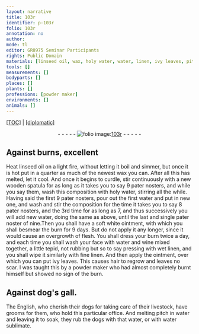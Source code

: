```yaml
---
layout: narrative
title: 103r
identifier: p-103r
folio: 103r
annotation: no
author:
mode: tl
editor: GR8975 Seminar Participants
rights: Public Domain
materials: [linseed oil, wax, holy water, water, linen, ivy leaves, pitch]
tools: []
measurements: []
bodyparts: []
places: []
plants: []
professions: [powder maker]
environments: []
animals: []
---
```


<p><a href="{{ site.baseurl }}/translation/">[TOC]</a> | <a href="{{ site.baseurl }}/texts/p-103r_tc/" target="_blank">[diplomatic]</a></p><div class="folio" align="center">- - - - - <a href="http://gallica.bnf.fr/ark:/12148/btv1b10500001g/f211.item" target="_blank"><img src="https://cu-mkp.github.io/2017-workshop-edition/assets/photo-icon.png" alt="folio image: " style="display:inline-block; margin-bottom:-3px;"/>103r</a> - - - - - </div>  
  

## Against burns, excellent

 
Heat <span class="m">linseed oil</span> on a light fire, without letting it boil and simmer, but once it is hot put in a quarter as much of the newest <span class="m">wax</span> you can. After all this has melted, let it cool. And once it begins to curdle, stir continuously with a new wooden spatula for as long as it takes you to say 9 pater nosters, and while you say them, wash this composition with <span class="m">holy water</span>, stirring all the while. Having said the first 9 pater nosters, pour out the first <span class="m">water</span> and put in new one, and wash and stir the composition for the time it takes you to say 8 pater nosters, and the 3rd time for as long as 7, and thus successively you will add new <span class="m">water</span>, doing the same as above, until the last and single pater noster of nine.Then you shall have a soft white ointment, with which you shall besmear the burn for 9 days. But do not apply it any longer, since it would cause an overgrowth of flesh. You shall dress your burn twice a day, and each time you shall wash your face with water and wine mixed together, a little tepid, not rubbing but so to say pressing with wet <span class="m">linen</span>, and you shall wipe it similarly with fine <span class="m">linen</span>. And then apply the ointment, over which you can put <span class="m">ivy leaves</span>. This causes hair to regrow and leaves no scar. I was taught this by a <span class="pro">powder maker</span> who had almost completely burnt himself but showed no sign of the burn.
 
 
  

## Against dog's gall.

 
The English, who cherish their dogs for taking care of their livestock, have grooms for them, who hold this particular office. And melting <span class="m">pitch</span> in water and leaving it to soak, they rub the dogs with that water, or with water sublimate.
 
